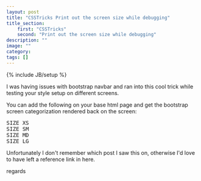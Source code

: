 ```yaml
---
layout: post
title: "CSSTricks Print out the screen size while debugging"
title_section:
    first: "CSSTricks"
    second: "Print out the screen size while debugging"
description: ""
image: ""
category:
tags: []
---
```

{% include JB/setup %}

I was having issues with bootstrap navbar and ran into this cool trick while
testing your style setup on different screens.

You can add the following on your base html page and get the bootstrap screen
categorization rendered back on the screen:

<pre>
<span class="visible-xs">SIZE XS</span>
<span class="visible-sm">SIZE SM</span>
<span class="visible-md">SIZE MD</span>
<span class="visible-lg">SIZE LG</span>
</pre>

Unfortunately I don't remember which post I saw this on, otherwise I'd love to
have left a reference link in here.

regards
